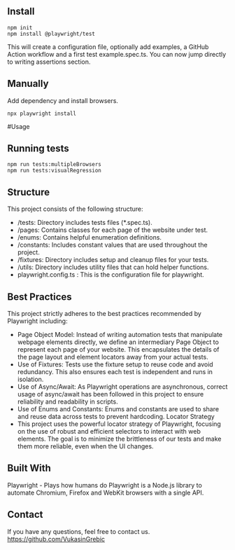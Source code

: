 ## Install

```Shell
npm init
npm install @playwright/test 
```

This will create a configuration file, optionally add examples, a GitHub Action workflow and a first test example.spec.ts. You can now jump directly to writing assertions section.

## Manually

Add dependency and install browsers.

```Shell
npx playwright install
```
#Usage

## Running tests

```Shell
npm run tests:multipleBrowsers
npm run tests:visualRegression
```

## Structure
This project consists of the following structure:

* /tests: Directory includes tests files (*.spec.ts).
* /pages: Contains classes for each page of the website under test.
* /enums: Contains helpful enumeration definitions.
* /constants: Includes constant values that are used throughout the project.
* /fixtures: Directory includes setup and cleanup files for your tests.
* /utils: Directory includes utility files that can hold helper functions.
* playwright.config.ts : This is the configuration file for playwright.

## Best Practices
This project strictly adheres to the best practices recommended by Playwright including:

* Page Object Model: Instead of writing automation tests that manipulate webpage elements directly, we define an intermediary Page Object to represent each page of your website. This encapsulates the details of the page layout and element locators away from your actual tests.
* Use of Fixtures: Tests use the fixture setup to reuse code and avoid redundancy. This also ensures each test is independent and runs in isolation.
* Use of Async/Await: As Playwright operations are asynchronous, correct usage of async/await has been followed in this project to ensure reliability and readability in scripts.
* Use of Enums and Constants: Enums and constants are used to share and reuse data across tests to prevent hardcoding.
Locator Strategy
* This project uses the powerful locator strategy of Playwright, focusing on the use of robust and efficient selectors to interact with web elements. The goal is to minimize the brittleness of our tests and make them more reliable, even when the UI changes.

## Built With
Playwright - Plays how humans do Playwright is a Node.js library to automate Chromium, Firefox and WebKit browsers with a single API.

## Contact
If you have any questions, feel free to contact us.
https://github.com/VukasinGrebic